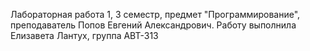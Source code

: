 Лабораторная работа 1, 3 семестр, предмет "Программирование", преподаватель Попов Евгений Александрович. Работу выполнила Елизавета Лантух, группа АВТ-313
